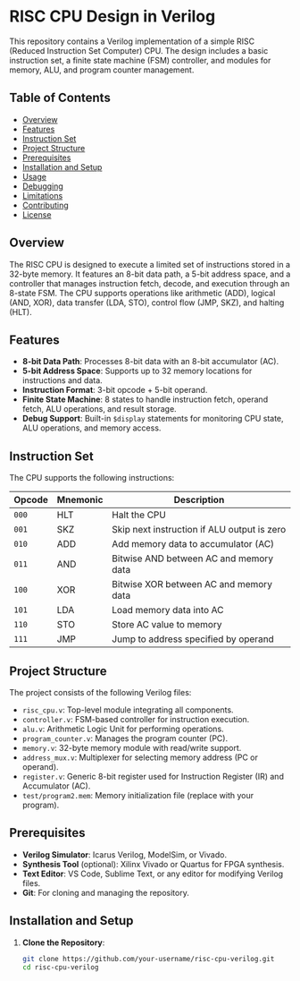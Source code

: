 # RISC CPU Design in Verilog

This repository contains a Verilog implementation of a simple RISC (Reduced Instruction Set Computer) CPU. The design includes a basic instruction set, a finite state machine (FSM) controller, and modules for memory, ALU, and program counter management.

## Table of Contents
- [Overview](#overview)
- [Features](#features)
- [Instruction Set](#instruction-set)
- [Project Structure](#project-structure)
- [Prerequisites](#prerequisites)
- [Installation and Setup](#installation-and-setup)
- [Usage](#usage)
- [Debugging](#debugging)
- [Limitations](#limitations)
- [Contributing](#contributing)
- [License](#license)

## Overview
The RISC CPU is designed to execute a limited set of instructions stored in a 32-byte memory. It features an 8-bit data path, a 5-bit address space, and a controller that manages instruction fetch, decode, and execution through an 8-state FSM. The CPU supports operations like arithmetic (ADD), logical (AND, XOR), data transfer (LDA, STO), control flow (JMP, SKZ), and halting (HLT).

## Features
- **8-bit Data Path**: Processes 8-bit data with an 8-bit accumulator (AC).
- **5-bit Address Space**: Supports up to 32 memory locations for instructions and data.
- **Instruction Format**: 3-bit opcode + 5-bit operand.
- **Finite State Machine**: 8 states to handle instruction fetch, operand fetch, ALU operations, and result storage.
- **Debug Support**: Built-in `$display` statements for monitoring CPU state, ALU operations, and memory access.

## Instruction Set
The CPU supports the following instructions:

| Opcode | Mnemonic | Description                                      |
|--------|----------|--------------------------------------------------|
| `000`  | HLT      | Halt the CPU                                    |
| `001`  | SKZ      | Skip next instruction if ALU output is zero      |
| `010`  | ADD      | Add memory data to accumulator (AC)             |
| `011`  | AND      | Bitwise AND between AC and memory data          |
| `100`  | XOR      | Bitwise XOR between AC and memory data          |
| `101`  | LDA      | Load memory data into AC                        |
| `110`  | STO      | Store AC value to memory                        |
| `111`  | JMP      | Jump to address specified by operand            |

## Project Structure
The project consists of the following Verilog files:

- `risc_cpu.v`: Top-level module integrating all components.
- `controller.v`: FSM-based controller for instruction execution.
- `alu.v`: Arithmetic Logic Unit for performing operations.
- `program_counter.v`: Manages the program counter (PC).
- `memory.v`: 32-byte memory module with read/write support.
- `address_mux.v`: Multiplexer for selecting memory address (PC or operand).
- `register.v`: Generic 8-bit register used for Instruction Register (IR) and Accumulator (AC).
- `test/program2.mem`: Memory initialization file (replace with your program).

## Prerequisites
- **Verilog Simulator**: Icarus Verilog, ModelSim, or Vivado.
- **Synthesis Tool** (optional): Xilinx Vivado or Quartus for FPGA synthesis.
- **Text Editor**: VS Code, Sublime Text, or any editor for modifying Verilog files.
- **Git**: For cloning and managing the repository.

## Installation and Setup
1. **Clone the Repository**:
   ```bash
   git clone https://github.com/your-username/risc-cpu-verilog.git
   cd risc-cpu-verilog
